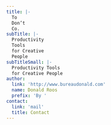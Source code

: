 ```yaml
---
title: |-
  To
  Don’t
  Co.
subTitle: |-
  Productivity
  Tools
  for Creative
  People
subTitleSmall: |-
  Productivity Tools
  for Creative People
author:
  link: 'http://www.bureaudonald.com'
  name: Donald Roos
  prefix: 'By '
contact:
  link: 'mail'
  title: Contact
---
```


